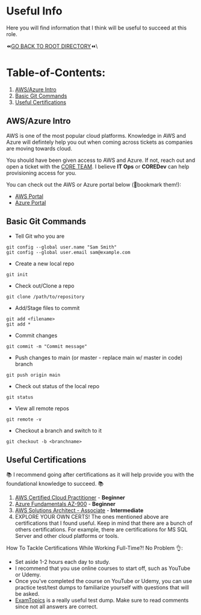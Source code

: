 # Useful Info
Here you will find information that I think will be useful to succeed at this role. 

:rewind:[GO BACK TO ROOT DIRECTORY](https://github.com/daviddang-redgate/my-notes/):rewind:\

# Table-of-Contents:
1. [AWS/Azure Intro](https://github.com/daviddang-redgate/my-notes/blob/main/UsefulInfo.md#awsazure-intro)
2. [Basic Git Commands]()
3. [Useful Certifications](https://github.com/daviddang-redgate/my-notes/blob/main/UsefulInfo.md#awsazure-intro)

## AWS/Azure Intro
AWS is one of the most popular cloud platforms. Knowledge in AWS and Azure will defintely help you out when coming across tickets as companies are moving towards cloud.

You should have been given access to AWS and Azure. If not, reach out and open a ticket with the [CORE TEAM](https://coreservices.red-gate.com/hc/en-gb). I believe **IT Ops** or **COREDev** can help provisioning access for you.

You can check out the AWS or Azure portal below (:bookmark:bookmark them!):
- [AWS Portal](https://redgate.awsapps.com/start/#/)
- [Azure Portal](https://portal.azure.com/#home)

## Basic Git Commands
- Tell Git who you are
```
git config --global user.name "Sam Smith"
git config --global user.email sam@example.com
```
- Create a new local repo
```
git init
```
- Check out/Clone a repo
```
git clone /path/to/repository
```
- Add/Stage files to commit
```
git add <filename>
git add *
```
- Commit changes
```
git commit -m "Commit message"
```
- Push changes to main (or master - replace main w/ master in code) branch
```
git push origin main
```
- Check out status of the local repo
```
git status
```
- View all remote repos
```
git remote -v
```
- Checkout a branch and switch to it
```
git checkout -b <branchname>
```

## Useful Certifications
:books: I recommend going after certifications as it will help provide you with the foundational knowledge to succeed. :books:

1. [AWS Certified Cloud Practitioner](https://aws.amazon.com/certification/certified-cloud-practitioner/) - **Beginner**
2. [Azure Fundamentals AZ-900](https://docs.microsoft.com/en-us/learn/certifications/exams/az-900) - **Beginner**
3. [AWS Solutions Architect - Associate](https://aws.amazon.com/certification/certified-solutions-architect-associate/) - **Intermediate**
4. EXPLORE YOUR OWN CERTS! The ones mentioned above are certifications that I found useful. Keep in mind that there are a bunch of others certifications. For example, there are certifications for MS SQL Server and other cloud platforms or tools.

How To Tackle Certifications While Working Full-Time?! No Problem :ok_hand:: 
- Set aside 1-2 hours each day to study.
- I recommend that you use online courses to start off, such as YouTube or Udemy.
- Once you've completed the course on YouTube or Udemy, you can use practice test/test dumps to familiarize yourself with questions that will be asked.
- [ExamTopics](https://www.examtopics.com/) is a really useful test dump. Make sure to read comments since not all answers are correct.
